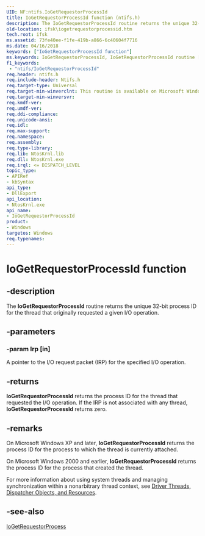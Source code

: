 ```yaml
---
UID: NF:ntifs.IoGetRequestorProcessId
title: IoGetRequestorProcessId function (ntifs.h)
description: The IoGetRequestorProcessId routine returns the unique 32-bit process ID for the thread that originally requested a given I/O operation.
old-location: ifsk\iogetrequestorprocessid.htm
tech.root: ifsk
ms.assetid: 73fe40ee-f1fe-419b-a866-6c40604f7716
ms.date: 04/16/2018
keywords: ["IoGetRequestorProcessId function"]
ms.keywords: IoGetRequestorProcessId, IoGetRequestorProcessId routine [Installable File System Drivers], ifsk.iogetrequestorprocessid, ioref_a08b37d7-b999-4e40-a0aa-c62744fee6dd.xml, ntifs/IoGetRequestorProcessId
f1_keywords:
 - "ntifs/IoGetRequestorProcessId"
req.header: ntifs.h
req.include-header: Ntifs.h
req.target-type: Universal
req.target-min-winverclnt: This routine is available on Microsoft Windows 2000 and later.
req.target-min-winversvr: 
req.kmdf-ver: 
req.umdf-ver: 
req.ddi-compliance: 
req.unicode-ansi: 
req.idl: 
req.max-support: 
req.namespace: 
req.assembly: 
req.type-library: 
req.lib: NtosKrnl.lib
req.dll: NtosKrnl.exe
req.irql: <= DISPATCH_LEVEL
topic_type:
- APIRef
- kbSyntax
api_type:
- DllExport
api_location:
- NtosKrnl.exe
api_name:
- IoGetRequestorProcessId
product:
- Windows
targetos: Windows
req.typenames: 
---
```


# IoGetRequestorProcessId function


## -description


The <b>IoGetRequestorProcessId</b> routine returns the unique 32-bit process ID for the thread that originally requested a given I/O operation.


## -parameters




### -param Irp [in]

A pointer to the I/O request packet (IRP) for the specified I/O operation.


## -returns



<b>IoGetRequestorProcessId</b> returns the process ID for the thread that requested the I/O operation. If the IRP is not associated with any thread, <b>IoGetRequestorProcessId</b> returns zero.




## -remarks



On Microsoft Windows XP and later, <b>IoGetRequestorProcessId</b> returns the process ID for the process to which the thread is currently attached. 

On Microsoft Windows 2000 and earlier, <b>IoGetRequestorProcessId</b> returns the process ID for the process that created the thread. 

For more information about using system threads and managing synchronization within a nonarbitrary thread context, see <a href="https://docs.microsoft.com/windows-hardware/drivers/ddi/index">Driver Threads, Dispatcher Objects, and Resources</a>. 




## -see-also




<a href="https://docs.microsoft.com/windows-hardware/drivers/ddi/ntifs/nf-ntifs-iogetrequestorprocess">IoGetRequestorProcess</a>
 

 

